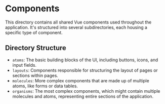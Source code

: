 
# Components

This directory contains all shared Vue components used throughout the application. 
It's structured into several subdirectories, each housing a specific type of component.

## Directory Structure

- `atoms`: The basic building blocks of the UI, including buttons, icons, and input fields.
- `layouts`: Components responsible for structuring the layout of pages or sections within pages.
- `molecules`: More complex components that are made up of multiple atoms, like forms or data tables.
- `organisms`: The most complex components, which might contain multiple molecules and atoms, representing entire sections of the application.